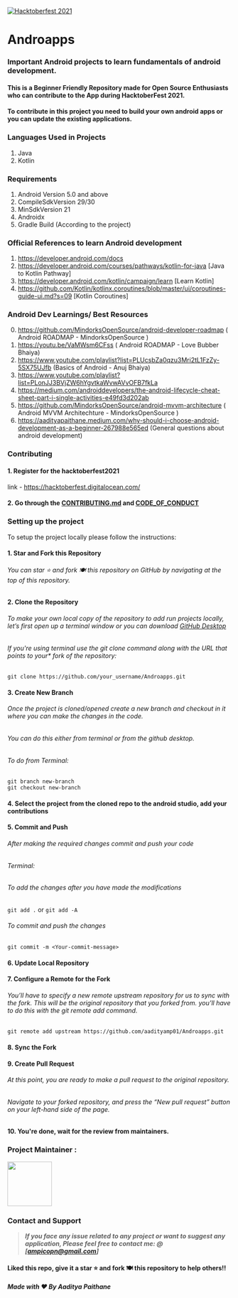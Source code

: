 [![Hacktoberfest 2021](./assets/logo.png)](https://vinitshahdeo.dev/hacktoberfest-2021)

# Androapps

### Important Android projects to learn fundamentals of android development. 
#### This is a Beginner Friendly Repository made for Open Source Enthusiasts who can contribute to the App during HacktoberFest 2021. 
#### To contribute in this project you need to build your own android apps or you can update the existing applications. 


### Languages Used in Projects
1. Java
2. Kotlin


### Requirements
1. Android Version 5.0 and above
2. CompileSdkVersion 29/30
3. MinSdkVersion 21
4. Androidx
5. Gradle Build (According to the project)

### Official References to learn Android development
1. https://developer.android.com/docs
2. https://developer.android.com/courses/pathways/kotlin-for-java [Java to Kotlin Pathway]
3. https://developer.android.com/kotlin/campaign/learn [Learn Kotlin]
4. https://github.com/Kotlin/kotlinx.coroutines/blob/master/ui/coroutines-guide-ui.md?s=09 [Kotlin Coroutines]


### Android Dev Learnings/ Best Resources
0. https://github.com/MindorksOpenSource/android-developer-roadmap ( Android ROADMAP - MindorksOpenSource )
0. https://youtu.be/VaMWsm6CFss ( Android ROADMAP - Love Bubber Bhaiya)
1. https://www.youtube.com/playlist?list=PLUcsbZa0qzu3Mri2tL1FzZy-5SX75UJfb (Basics of Android - Anuj Bhaiya)
2. https://www.youtube.com/playlist?list=PLonJJ3BVjZW6hYgvtkaWvwAVvOFB7fkLa
3. https://medium.com/androiddevelopers/the-android-lifecycle-cheat-sheet-part-i-single-activities-e49fd3d202ab
4. https://github.com/MindorksOpenSource/android-mvvm-architecture ( Android MVVM Architechture -  MindorksOpenSource  )
5. https://aadityapaithane.medium.com/why-should-i-choose-android-development-as-a-beginner-267988e565ed (General questions about android development)

### Contributing
#### 1. Register for the hacktoberfest2021

link - https://hacktoberfest.digitalocean.com/

#### 2. Go through the [CONTRIBUTING.md](https://github.com/aadityamp01/Androapps/blob/master/CONTRIBUTING.md) and [CODE_OF_CONDUCT](https://github.com/aadityamp01/Androapps/blob/master/CODE_OF_CONDUCT.md)


### Setting up the project

To setup the project locally please follow the instructions:
#### 1. Star and Fork this Repository
###### You can star ⭐ and fork 🍽️ this repository on GitHub by navigating at the top of this repository.

#### 2. Clone the Repository
###### To make your own local copy of the repository to add run projects locally, let’s first open up a terminal window or you can download [GitHub Desktop](https://desktop.github.com/)

###### If you're using terminal use the git clone command along with the URL that points to your* fork of the repository:
```
git clone https://github.com/your_username/Androapps.git
```

#### 3. Create New Branch
###### Once the project is cloned/opened create a new branch and checkout in it where you can make the changes in the code.
###### You can do this either from terminal or from the github desktop.

###### To do from Terminal:
```
git branch new-branch
git checkout new-branch
```
#### 4. Select the project from the cloned repo to the android studio, add your contributions

#### 5. Commit and Push
###### After making the required changes commit and push your code
###### Terminal:
###### To add the changes after you have made the modifications
``` git add . ``` or ``` git add -A ```

###### To commit and push the changes
```
git commit -m <Your-commit-message>
```

#### 6. Update Local Repository
#### 7. Configure a Remote for the Fork
###### You’ll have to specify a new remote upstream repository for us to sync with the fork. This will be the original repository that you forked from. you’ll have to do this with the git remote add command.
```
git remote add upstream https://github.com/aadityamp01/Androapps.git
```
#### 8. Sync the Fork
#### 9. Create Pull Request
###### At this point, you are ready to make a pull request to the original repository.
###### Navigate to your forked repository, and press the “New pull request” button on your left-hand side of the page.

#### 10. You're done, wait for the review from maintainers.

### Project Maintainer :

<a href="https://github.com/aadityamp01"><img src="https://avatars.githubusercontent.com/u/51539518?v=4" width="100px" height="100px"></a>

### Contact and Support

> **_If you face any issue related to any project or want to suggest any application, Please feel free to contact me:   @ [ampicopn@gmail.com]_**

#### Liked this repo, give it a star ⭐ and fork 🍽️ this repository to help others!!


##### Made with ❤️ By Aaditya Paithane
